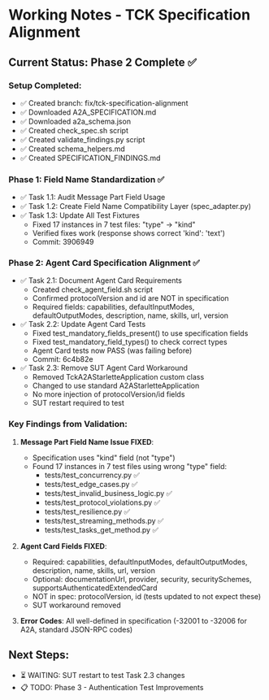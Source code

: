 # Working Notes - TCK Specification Alignment

## Current Status: Phase 2 Complete ✅

### Setup Completed:
- ✅ Created branch: fix/tck-specification-alignment
- ✅ Downloaded A2A_SPECIFICATION.md
- ✅ Downloaded a2a_schema.json
- ✅ Created check_spec.sh script
- ✅ Created validate_findings.py script
- ✅ Created schema_helpers.md
- ✅ Created SPECIFICATION_FINDINGS.md

### Phase 1: Field Name Standardization ✅
- ✅ Task 1.1: Audit Message Part Field Usage
- ✅ Task 1.2: Create Field Name Compatibility Layer (spec_adapter.py)
- ✅ Task 1.3: Update All Test Fixtures
  - Fixed 17 instances in 7 test files: "type" → "kind"
  - Verified fixes work (response shows correct 'kind': 'text')
  - Commit: 3906949

### Phase 2: Agent Card Specification Alignment ✅
- ✅ Task 2.1: Document Agent Card Requirements
  - Created check_agent_field.sh script
  - Confirmed protocolVersion and id are NOT in specification
  - Required fields: capabilities, defaultInputModes, defaultOutputModes, description, name, skills, url, version
- ✅ Task 2.2: Update Agent Card Tests
  - Fixed test_mandatory_fields_present() to use specification fields
  - Fixed test_mandatory_field_types() to check correct types
  - Agent Card tests now PASS (was failing before)
  - Commit: 6c4b82e
- ✅ Task 2.3: Remove SUT Agent Card Workaround
  - Removed TckA2AStarletteApplication custom class
  - Changed to use standard A2AStarletteApplication
  - No more injection of protocolVersion/id fields
  - SUT restart required to test

### Key Findings from Validation:

1. **Message Part Field Name Issue FIXED**:
   - Specification uses "kind" field (not "type")
   - Found 17 instances in 7 test files using wrong "type" field:
     - tests/test_concurrency.py ✅
     - tests/test_edge_cases.py ✅
     - tests/test_invalid_business_logic.py ✅
     - tests/test_protocol_violations.py ✅
     - tests/test_resilience.py ✅
     - tests/test_streaming_methods.py ✅
     - tests/test_tasks_get_method.py ✅

2. **Agent Card Fields FIXED**:
   - Required: capabilities, defaultInputModes, defaultOutputModes, description, name, skills, url, version
   - Optional: documentationUrl, provider, security, securitySchemes, supportsAuthenticatedExtendedCard
   - NOT in spec: protocolVersion, id (tests updated to not expect these)
   - SUT workaround removed

3. **Error Codes**: All well-defined in specification (-32001 to -32006 for A2A, standard JSON-RPC codes)

## Next Steps:
- ⏳ WAITING: SUT restart to test Task 2.3 changes
- 📋 TODO: Phase 3 - Authentication Test Improvements
